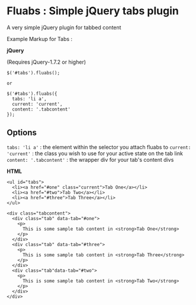 # Fluabs : Simple jQuery tabs plugin

A very simple jQuery plugin for tabbed content


Example Markup for Tabs :

**jQuery**

  (Requires jQuery-1.7.2 or higher)

    $('#tabs').fluabs();

    or

    $('#tabs').fluabs({
      tabs: 'li a',
      current: 'current',
      content: '.tabcontent'
    });

## Options

`tabs: 'li a'` : the element within the selector you attach fluabs to
`current: 'current'` : the class you wish to use for your active state on the tab link
`content: '.tabcontent'` : the wrapper div for your tab's content divs

**HTML**

    <ul id="tabs">
      <li><a href="#one" class="current">Tab One</a></li>
      <li><a href="#two">Tab Two</a></li>
      <li><a href="#three">Tab Three</a></li>
    </ul>

    <div class="tabcontent">
      <div class="tab" data-tab="#one">
        <p>
          This is some sample tab content in <strong>Tab One</strong>
        </p>
      </div>
      <div class="tab" data-tab="#three">
        <p>
          This is some sample tab content in <strong>Tab Three</strong>
        </p>
      </div>
      <div class="tab"data-tab="#two">
        <p>
          This is some sample tab content in <strong>Tab Two</strong>
        </p>
      </div>
    </div>
